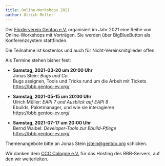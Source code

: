 ```yaml
---
title: Online-Workshops 2021
author: Ulrich Müller
---
```


Der [Förderverein Gentoo e.V.](https://gentoo-ev.org/) organisiert
im Jahr 2021 eine Reihe von Online-Workshops mit Vorträgen.
Sie werden über BigBlueButton als Konferenzsystem stattfinden.

Die Teilnahme ist kostenlos und auch für Nicht-Vereinsmitglieder offen.

Als Termine stehen bisher fest:

- **Samstag, 2021-03-20 um 20:00 Uhr**  
  Jonas Stein: *Bugs und Co.*  
  Bugs assignen, Tools und Tricks rund um die Arbeit mit Tickets  
  <https://bbb.gentoo-ev.org/>

- **Samstag, 2021-05-15 um 20:00 Uhr**  
  Ulrich Müller: *EAPI 7 und Ausblick auf EAPI 8*  
  Ebuilds, Paketmanager, und wie sie interagieren  
  <https://bbb.gentoo-ev.org/>

- **Samstag, 2021-07-17 um 20:00 Uhr**  
  Bernd Waibel: *Developer-Tools zur Ebuild-Pflege*  
  <https://bbb.gentoo-ev.org/>

Themenangebote bitte an Jonas Stein <jstein@gentoo.org> schicken.

Wir danken dem [CCC Cologne e.V.](https://koeln.ccc.de/) für das
Hosting des BBB-Servers, auf den wir weiterleiten.
